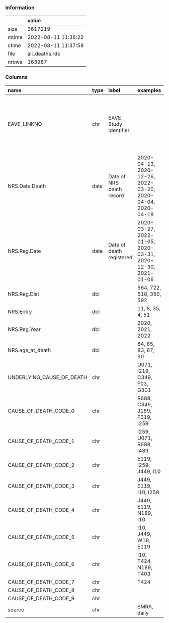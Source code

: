 
### Information



|       | value               |
|:------|:--------------------|
| size  | 3617219             |
| mtime | 2022-08-11 11:36:22 |
| ctime | 2022-08-11 11:37:58 |
| file  | all_deaths.rds      |
| nrows | 163987              |

### Columns

| name                      | type   | label                    | examples                                                   | description                                                                                             |
|:--------------------------|:-------|:-------------------------|:-----------------------------------------------------------|:--------------------------------------------------------------------------------------------------------|
| EAVE_LINKNO               | chr    | EAVE Study Identifier    |                                                            | EAVE-II Identifier, pseudoynmised CHI numbers are used to create randomly assigned study index numbers. |
| NRS.Date.Death            | date   | Date of NRS death record | 2020-04-13, 2020-12-26, 2022-03-20, 2020-04-04, 2020-04-18 | Date of death                                                                                           |
| NRS.Reg.Date              | date   | Date of death registered | 2020-03-27, 2022-01-05, 2020-03-31, 2020-12-30, 2021-01-06 | Date of death registered                                                                                |
| NRS.Reg.Dist              | dbl    |                          | 564, 722, 518, 350, 592                                    |                                                                                                         |
| NRS.Entry                 | dbl    |                          | 11, 8, 35, 4, 51                                           |                                                                                                         |
| NRS.Reg.Year              | dbl    |                          | 2020, 2021, 2022                                           |                                                                                                         |
| NRS.age_at_death          | dbl    |                          | 84, 85, 83, 87, 90                                         |                                                                                                         |
| UNDERLYING_CAUSE_OF_DEATH | chr    |                          | U071, I219, C349, F03, G301                                |                                                                                                         |
| CAUSE_OF_DEATH_CODE_0     | chr    |                          | R688, C349, J189, F019, I259                               |                                                                                                         |
| CAUSE_OF_DEATH_CODE_1     | chr    |                          | I259, U071, R688, I489                                     |                                                                                                         |
| CAUSE_OF_DEATH_CODE_2     | chr    |                          | E119, I259, J449, I10                                      |                                                                                                         |
| CAUSE_OF_DEATH_CODE_3     | chr    |                          | J449, E119, I10, I259                                      |                                                                                                         |
| CAUSE_OF_DEATH_CODE_4     | chr    |                          | J449, E119, N189, I10                                      |                                                                                                         |
| CAUSE_OF_DEATH_CODE_5     | chr    |                          | I10, J449, W19, E119                                       |                                                                                                         |
| CAUSE_OF_DEATH_CODE_6     | chr    |                          | I10, T424, N189, T403                                      |                                                                                                         |
| CAUSE_OF_DEATH_CODE_7     | chr    |                          | T424                                                       |                                                                                                         |
| CAUSE_OF_DEATH_CODE_8     | chr    |                          |                                                            |                                                                                                         |
| CAUSE_OF_DEATH_CODE_9     | chr    |                          |                                                            |                                                                                                         |
| source                    | chr    |                          | SMRA, daily                                                |                                                                                                         |
        